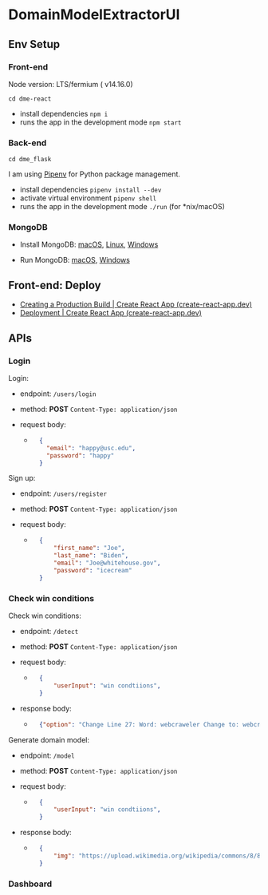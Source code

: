 # DomainModelExtractorUI




## Env Setup
### Front-end

Node version: LTS/fermium ( v14.16.0)

```
cd dme-react
```

- install dependencies `npm i`
- runs the app in the development mode `npm start`


### Back-end

```
cd dme_flask
```

I am using [Pipenv](https://github.com/pypa/pipenv) for Python package management.  

- install dependencies `pipenv install --dev`
- activate virtual environment ` pipenv shell `
- runs the app in the development mode `./run`  (for *nix/macOS)

### MongoDB

- Install MongoDB: [macOS](https://docs.mongodb.com/manual/tutorial/install-mongodb-on-os-x/#install-mongodb-community-edition), [Linux](https://docs.mongodb.com/manual/administration/install-on-linux/), [Windows](https://docs.mongodb.com/manual/tutorial/install-mongodb-on-windows/)

- Run MongoDB: [macOS](https://docs.mongodb.com/manual/tutorial/install-mongodb-on-os-x/#run-mongodb-community-edition), [Windows](https://docs.mongodb.com/manual/tutorial/install-mongodb-on-windows/#run-mongodb-community-edition-as-a-windows-service)



## Front-end: Deploy

- [Creating a Production Build | Create React App (create-react-app.dev)](https://create-react-app.dev/docs/production-build)
- [Deployment | Create React App (create-react-app.dev)](https://create-react-app.dev/docs/deployment/)

## APIs

### Login

Login:

- endpoint: `/users/login`  

- method: **POST** `Content-Type: application/json`

- request body: 

    - ```json
        {
          "email": "happy@usc.edu",
          "password": "happy"
        }
        ```

Sign up: 

- endpoint: `/users/register`

- method: **POST**  `Content-Type: application/json`

- request body: 

    - ```json
        {
            "first_name": "Joe",
            "last_name": "Biden",
            "email": "Joe@whitehouse.gov",
            "password": "icecream"
        }
        ```

### Check win conditions

Check win conditions: 

- endpoint: `/detect`

- method: **POST**  `Content-Type: application/json`

- request body: 

    - ```json
        {
            "userInput": "win condtiions",
        }
        ```
    
- response body:

    - ```json
        {"option": "Change Line 27: Word: webcraweler Change to: webcrawler"}
        ```

Generate domain model: 

- endpoint: `/model`

- method: **POST**  `Content-Type: application/json`

- request body: 

    - ```json
        {
            "userInput": "win condtiions",
        }
        ```
        

- response body:

    - ```json
        {
            "img": "https://upload.wikimedia.org/wikipedia/commons/8/84/Apple_Campus_One_Infinite_Loop_Sign.jpg"
        }
        ```

### Dashboard











